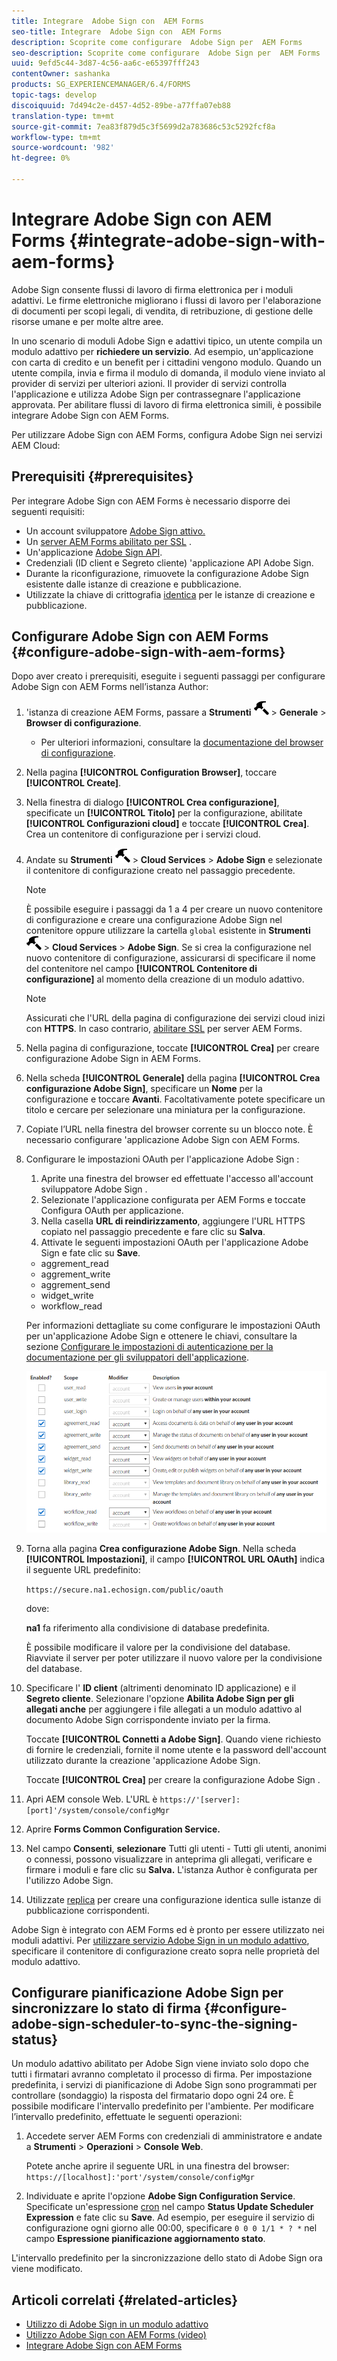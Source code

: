 ```yaml
---
title: Integrare  Adobe Sign con  AEM Forms
seo-title: Integrare  Adobe Sign con  AEM Forms
description: Scoprite come configurare  Adobe Sign per  AEM Forms
seo-description: Scoprite come configurare  Adobe Sign per  AEM Forms
uuid: 9efd5c44-3d87-4c56-aa6c-e65397fff243
contentOwner: sashanka
products: SG_EXPERIENCEMANAGER/6.4/FORMS
topic-tags: develop
discoiquuid: 7d494c2e-d457-4d52-89be-a77ffa07eb88
translation-type: tm+mt
source-git-commit: 7ea83f879d5c3f5699d2a783686c53c5292fcf8a
workflow-type: tm+mt
source-wordcount: '982'
ht-degree: 0%

---
```



# Integrare  Adobe Sign con  AEM Forms {#integrate-adobe-sign-with-aem-forms}

 Adobe Sign consente flussi di lavoro di firma elettronica per i moduli adattivi. Le firme elettroniche migliorano i flussi di lavoro per l&#39;elaborazione di documenti per scopi legali, di vendita, di retribuzione, di gestione delle risorse umane e per molte altre aree.

In uno scenario di moduli  Adobe Sign e adattivi tipico, un utente compila un modulo adattivo per **richiedere un servizio**. Ad esempio, un&#39;applicazione con carta di credito e un benefit per i cittadini vengono modulo. Quando un utente compila, invia e firma il modulo di domanda, il modulo viene inviato al provider di servizi per ulteriori azioni. Il provider di servizi controlla l&#39;applicazione e utilizza  Adobe Sign per contrassegnare l&#39;applicazione approvata. Per abilitare flussi di lavoro di firma elettronica simili, è possibile integrare  Adobe Sign con  AEM Forms.

Per utilizzare  Adobe Sign con  AEM Forms, configura  Adobe Sign nei servizi AEM Cloud:

## Prerequisiti {#prerequisites}

Per integrare  Adobe Sign con  AEM Forms è necessario disporre dei seguenti requisiti:

* Un account sviluppatore [ Adobe Sign attivo.](https://acrobat.adobe.com/us/en/why-adobe/developer-form.html)
* Un [server AEM Forms abilitato per SSL](/help/sites-administering/ssl-by-default.md) .
* Un&#39;applicazione [ Adobe Sign API](https://www.adobe.io/apis/documentcloud/sign/docs.html#!adobedocs/adobe-sign/master/gstarted/create_app.md).
* Credenziali (ID client e Segreto cliente) &#39;applicazione API Adobe Sign.
* Durante la riconfigurazione, rimuovete la configurazione Adobe Sign esistente  dalle istanze di creazione e pubblicazione.
* Utilizzate la chiave di crittografia [identica](/help/sites-administering/security-checklist.md#make-sure-you-properly-replicate-encryption-keys-when-needed) per le istanze di creazione e pubblicazione.

## Configurare  Adobe Sign con  AEM Forms {#configure-adobe-sign-with-aem-forms}

Dopo aver creato i prerequisiti, eseguite i seguenti passaggi per configurare  Adobe Sign con  AEM Forms nell’istanza Author:

1. &#39;istanza di creazione AEM Forms, passare a **Strumenti** ![martello](assets/hammer.png) > **Generale** > **Browser di configurazione**.
   * Per ulteriori informazioni, consultare la [documentazione del browser di configurazione](/help/sites-administering/configurations.md).
1. Nella pagina **[!UICONTROL Configuration Browser]**, toccare **[!UICONTROL Create]**.
1. Nella finestra di dialogo **[!UICONTROL Crea configurazione]**, specificate un **[!UICONTROL Titolo]** per la configurazione, abilitate **[!UICONTROL Configurazioni cloud]** e toccate **[!UICONTROL Crea]**. Crea un contenitore di configurazione per i servizi cloud.
1. Andate su **Strumenti** ![martello](assets/hammer.png) > **Cloud Services** > **Adobe Sign** e selezionate il contenitore di configurazione creato nel passaggio precedente.

   >[!NOTE]
   >
   >È possibile eseguire i passaggi da 1 a 4 per creare un nuovo contenitore di configurazione e creare una configurazione Adobe Sign  nel contenitore oppure utilizzare la cartella `global` esistente in **Strumenti** ![martello](assets/hammer.png) > **Cloud Services** > **Adobe Sign**. Se si crea la configurazione nel nuovo contenitore di configurazione, assicurarsi di specificare il nome del contenitore nel campo **[!UICONTROL Contenitore di configurazione]** al momento della creazione di un modulo adattivo.

   >[!NOTE]
   Assicurati che l&#39;URL della pagina di configurazione dei servizi cloud inizi con **HTTPS**. In caso contrario, [abilitare SSL](/help/sites-administering/ssl-by-default.md) per  server AEM Forms.

1. Nella pagina di configurazione, toccate **[!UICONTROL Crea]** per creare  configurazione Adobe Sign in  AEM Forms.
1. Nella scheda **[!UICONTROL Generale]** della pagina **[!UICONTROL Crea  configurazione Adobe Sign]**, specificare un **Nome** per la configurazione e toccare **Avanti**. Facoltativamente potete specificare un titolo e cercare per selezionare una miniatura per la configurazione.

1. Copiate l’URL nella finestra del browser corrente su un blocco note. È necessario configurare &#39;applicazione Adobe Sign con  AEM Forms.

1. Configurare le impostazioni OAuth per l&#39;applicazione Adobe Sign :

   1. Aprite una finestra del browser ed effettuate l&#39;accesso all&#39;account sviluppatore Adobe Sign .
   1. Selezionate l&#39;applicazione configurata per  AEM Forms e toccate Configura OAuth per applicazione.
   1. Nella casella **URL di reindirizzamento**, aggiungere l&#39;URL HTTPS copiato nel passaggio precedente e fare clic su **Salva**.
   1. Attivate le seguenti impostazioni OAuth per l&#39;applicazione Adobe Sign  e fate clic su **Save**.
   * aggrement_read
   * aggrement_write
   * aggrement_send
   * widget_write
   * workflow_read

   Per informazioni dettagliate su come configurare le impostazioni OAuth per un&#39;applicazione Adobe Sign  e ottenere le chiavi, consultare la sezione [Configurare le impostazioni di autenticazione per la documentazione per gli sviluppatori dell&#39;applicazione](https://www.adobe.io/apis/documentcloud/sign/docs.html#!adobedocs/adobe-sign/master/gstarted/configure_oauth.md).

   ![Configurazione OAuth](assets/oauthconfig_new.png)

1. Torna alla pagina **Crea  configurazione Adobe Sign**. Nella scheda **[!UICONTROL Impostazioni]**, il campo **[!UICONTROL URL OAuth]** indica il seguente URL predefinito:

   `https://secure.na1.echosign.com/public/oauth`

   dove:

   **na1** fa riferimento alla condivisione di database predefinita.

   È possibile modificare il valore per la condivisione del database. Riavviate il server per poter utilizzare il nuovo valore per la condivisione del database.

1. Specificare l&#39; **ID client** (altrimenti denominato ID applicazione) e il **Segreto cliente**. Selezionare l&#39;opzione **Abilita  Adobe Sign per gli allegati anche** per aggiungere i file allegati a un modulo adattivo al documento Adobe Sign  corrispondente inviato per la firma.

   Toccate **[!UICONTROL Connetti a  Adobe Sign]**. Quando viene richiesto di fornire le credenziali, fornite il nome utente e la password dell&#39;account utilizzato durante la creazione &#39;applicazione Adobe Sign.

   Toccate **[!UICONTROL Crea]** per creare la configurazione Adobe Sign .

1. Apri AEM console Web. L&#39;URL è `https://'[server]:[port]'/system/console/configMgr`
1. Aprire **Forms Common Configuration Service.**
1. Nel campo **Consenti**, **selezionare** Tutti gli utenti - Tutti gli utenti, anonimi o connessi, possono visualizzare in anteprima gli allegati, verificare e firmare i moduli e fare clic su **Salva.** L&#39;istanza Author è configurata per l&#39;utilizzo  Adobe Sign.
1. Utilizzate [replica](/help/sites-deploying/replication.md) per creare una configurazione identica sulle istanze di pubblicazione corrispondenti.

 Adobe Sign è integrato con  AEM Forms ed è pronto per essere utilizzato nei moduli adattivi. Per [utilizzare  servizio Adobe Sign in un modulo adattivo](../../forms/using/working-with-adobe-sign.md#configure-adobe-sign-for-an-adaptive-form), specificare il contenitore di configurazione creato sopra nelle proprietà del modulo adattivo.

## Configurare  pianificazione Adobe Sign per sincronizzare lo stato di firma {#configure-adobe-sign-scheduler-to-sync-the-signing-status}

Un  modulo adattivo abilitato per Adobe Sign viene inviato solo dopo che tutti i firmatari avranno completato il processo di firma. Per impostazione predefinita, i servizi di pianificazione di Adobe Sign  sono programmati per controllare (sondaggio) la risposta del firmatario dopo ogni 24 ore. È possibile modificare l&#39;intervallo predefinito per l&#39;ambiente. Per modificare l’intervallo predefinito, effettuate le seguenti operazioni:

1. Accedete  server AEM Forms con credenziali di amministratore e andate a **Strumenti** > **Operazioni** > **Console Web**.

   Potete anche aprire il seguente URL in una finestra del browser:
   `https://[localhost]:'port'/system/console/configMgr`

1. Individuate e aprite l&#39;opzione **Adobe Sign Configuration Service**. Specificate un&#39;espressione [cron](https://en.wikipedia.org/wiki/Cron#CRON_expression) nel campo **Status Update Scheduler Expression** e fate clic su **Save**. Ad esempio, per eseguire il servizio di configurazione ogni giorno alle 00:00, specificare `0 0 0 1/1 * ? *` nel campo **Espressione pianificazione aggiornamento stato**.

L&#39;intervallo predefinito per la sincronizzazione dello stato di  Adobe Sign ora viene modificato.

## Articoli correlati {#related-articles}

* [Utilizzo di  Adobe Sign in un modulo adattivo](../../forms/using/working-with-adobe-sign.md)
* [Utilizzo  Adobe Sign con  AEM Forms (video)](https://helpx.adobe.com/experience-manager/kt/forms/using/adobe-sign-integration-feature-video.html)
* [Integrare  Adobe Sign con  AEM Forms](../../forms/using/adobe-sign-integration-adaptive-forms.md)
